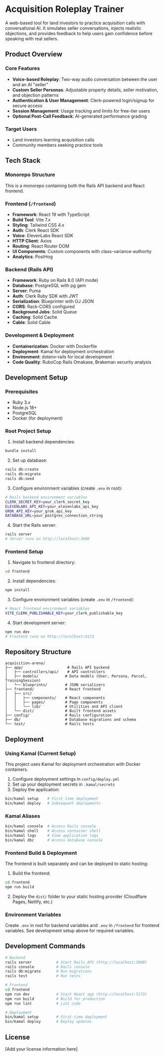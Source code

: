 # Acquisition Roleplay Trainer

A web-based tool for land investors to practice acquisition calls with conversational AI. It simulates seller conversations, injects realistic objections, and provides feedback to help users gain confidence before speaking with real sellers.

## Product Overview

### Core Features
- **Voice-based Roleplay**: Two-way audio conversation between the user and an AI "seller"
- **Custom Seller Personas**: Adjustable property details, seller motivation, and objection patterns
- **Authentication & User Management**: Clerk-powered login/signup for secure access
- **Session Management**: Usage tracking and limits for free-tier users
- **Optional Post-Call Feedback**: AI-generated performance grading

### Target Users
- Land investors learning acquisition calls
- Community members seeking practice tools

## Tech Stack

### Monorepo Structure
This is a monorepo containing both the Rails API backend and React frontend.

### Frontend (`/frontend`)
- **Framework**: React 19 with TypeScript
- **Build Tool**: Vite 7.x
- **Styling**: Tailwind CSS 4.x
- **Auth**: Clerk React SDK
- **Voice**: ElevenLabs React SDK
- **HTTP Client**: Axios
- **Routing**: React Router DOM
- **UI Components**: Custom components with class-variance-authority
- **Analytics**: PostHog

### Backend (Rails API)
- **Framework**: Ruby on Rails 8.0 (API mode)
- **Database**: PostgreSQL with pg gem
- **Server**: Puma
- **Auth**: Clerk Ruby SDK with JWT
- **Serialization**: Blueprinter with OJ JSON
- **CORS**: Rack-CORS configured
- **Background Jobs**: Solid Queue
- **Caching**: Solid Cache
- **Cable**: Solid Cable

### Development & Deployment
- **Containerization**: Docker with Dockerfile
- **Deployment**: Kamal for deployment orchestration
- **Environment**: dotenv-rails for local development
- **Code Quality**: RuboCop Rails Omakase, Brakeman security analysis

## Development Setup

### Prerequisites
- Ruby 3.x
- Node.js 18+
- PostgreSQL
- Docker (for deployment)

### Root Project Setup

1. Install backend dependencies:
```bash
bundle install
```

2. Set up database:
```bash
rails db:create
rails db:migrate
rails db:seed
```

3. Configure environment variables (create `.env` in root):
```bash
# Rails backend environment variables
CLERK_SECRET_KEY=your_clerk_secret_key
ELEVENLABS_API_KEY=your_elevenlabs_api_key
GROK_API_KEY=your_grok_api_key
DATABASE_URL=your_postgres_connection_string
```

4. Start the Rails server:
```bash
rails server
# Server runs on http://localhost:3000
```

### Frontend Setup

1. Navigate to frontend directory:
```bash
cd frontend
```

2. Install dependencies:
```bash
npm install
```

3. Configure environment variables (create `.env` in `/frontend`):
```bash
# React frontend environment variables
VITE_CLERK_PUBLISHABLE_KEY=your_clerk_publishable_key
```

4. Start development server:
```bash
npm run dev
# Frontend runs on http://localhost:5173
```

## Repository Structure

```
acquisition-arena/
├── app/                    # Rails API backend
│   ├── controllers/api/    # API controllers
│   ├── models/            # Data models (User, Persona, Parcel, TrainingSession)
│   └── blueprints/        # JSON serializers
├── frontend/              # React frontend
│   ├── src/
│   │   ├── components/    # React components
│   │   ├── pages/         # Page components
│   │   └── lib/           # Utilities and API client
│   └── dist/              # Built frontend assets
├── config/                # Rails configuration
├── db/                    # Database migrations and schema
└── test/                  # Rails tests
```

## Deployment

### Using Kamal (Current Setup)

This project uses Kamal for deployment orchestration with Docker containers.

1. Configure deployment settings in `config/deploy.yml`
2. Set up your deployment secrets in `.kamal/secrets`
3. Deploy the application:
```bash
bin/kamal setup    # First time deployment
bin/kamal deploy   # Subsequent deployments
```

### Kamal Aliases
```bash
bin/kamal console  # Access Rails console
bin/kamal shell    # Access container shell  
bin/kamal logs     # View application logs
bin/kamal dbc      # Access database console
```

### Frontend Build & Deployment

The frontend is built separately and can be deployed to static hosting:

1. Build the frontend:
```bash
cd frontend
npm run build
```

2. Deploy the `dist/` folder to your static hosting provider (Cloudflare Pages, Netlify, etc.)

### Environment Variables

Create `.env` in root for backend variables and `.env` in `/frontend` for frontend variables. See development setup above for required variables.

## Development Commands

```bash
# Backend
rails server           # Start Rails API (http://localhost:3000)
rails console          # Rails console
rails db:migrate       # Run migrations
rails test             # Run tests

# Frontend  
cd frontend
npm run dev            # Start React app (http://localhost:5173)
npm run build          # Build for production
npm run lint           # Lint code

# Deployment
bin/kamal setup        # First-time deployment
bin/kamal deploy       # Deploy updates
```

## License

[Add your license information here]
